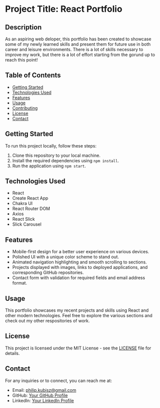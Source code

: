 # Project Title: React Portfolio

## Description
As an aspiring web deloper, this portfolio has been created to showcase some of my newly learned skills and present them for future use in both career and leisure environments. There is a lot of skills necessary to improve my work, but there is a lot of effort starting from the gorund up to reach this point!

## Table of Contents
- [Getting Started](#getting-started)
- [Technologies Used](#technologies-used)
- [Features](#features)
- [Usage](#usage)
- [Contributing](#contributing)
- [License](#license)
- [Contact](#contact)


## Getting Started
To run this project locally, follow these steps:
1. Clone this repository to your local machine.
2. Install the required dependencies using `npm install`.
3. Run the application using `npm start`.

## Technologies Used
- React
- Create React App
- Chakra UI
- React Router DOM
- Axios
- React Slick
- Slick Carousel

## Features
- Mobile-first design for a better user experience on various devices.
- Polished UI with a unique color scheme to stand out.
- Animated navigation highlighting and smooth scrolling to sections.
- Projects displayed with images, links to deployed applications, and corresponding GitHub repositories.
- Contact form with validation for required fields and email address format.

## Usage
This portfolio showcases my recent projects and skills using React and other modern technologies. Feel free to explore the various sections and check out my other respositories of work.

## License
This project is licensed under the MIT License - see the [LICENSE](LICENSE) file for details.

## Contact
For any inquiries or to connect, you can reach me at:
- Email: philip.kubisz@gmail.com
- GitHub: [Your GitHub Profile](https://github.com/PhilKubz)
- LinkedIn: [Your LinkedIn Profile](https://www.linkedin.com/in/philip-kubisz-a62314271/)
